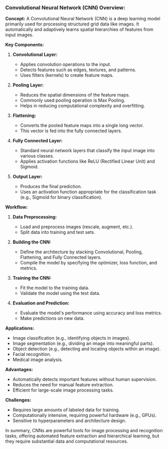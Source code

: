 ### Convolutional Neural Network (CNN) Overview:

**Concept:**
A Convolutional Neural Network (CNN) is a deep learning model primarily used for processing structured grid data like images. It automatically and adaptively learns spatial hierarchies of features from input images.

**Key Components:**

1. **Convolutional Layer:**
   - Applies convolution operations to the input.
   - Detects features such as edges, textures, and patterns.
   - Uses filters (kernels) to create feature maps.

2. **Pooling Layer:**
   - Reduces the spatial dimensions of the feature maps.
   - Commonly used pooling operation is Max Pooling.
   - Helps in reducing computational complexity and overfitting.

3. **Flattening:**
   - Converts the pooled feature maps into a single long vector.
   - This vector is fed into the fully connected layers.

4. **Fully Connected Layer:**
   - Standard neural network layers that classify the input image into various classes.
   - Applies activation functions like ReLU (Rectified Linear Unit) and Sigmoid.

5. **Output Layer:**
   - Produces the final prediction.
   - Uses an activation function appropriate for the classification task (e.g., Sigmoid for binary classification).

**Workflow:**

1. **Data Preprocessing:**
   - Load and preprocess images (rescale, augment, etc.).
   - Split data into training and test sets.

2. **Building the CNN:**
   - Define the architecture by stacking Convolutional, Pooling, Flattening, and Fully Connected layers.
   - Compile the model by specifying the optimizer, loss function, and metrics.

3. **Training the CNN:**
   - Fit the model to the training data.
   - Validate the model using the test data.

4. **Evaluation and Prediction:**
   - Evaluate the model's performance using accuracy and loss metrics.
   - Make predictions on new data.

**Applications:**
- Image classification (e.g., identifying objects in images).
- Image segmentation (e.g., dividing an image into meaningful parts).
- Object detection (e.g., detecting and locating objects within an image).
- Facial recognition.
- Medical image analysis.

**Advantages:**
- Automatically detects important features without human supervision.
- Reduces the need for manual feature extraction.
- Efficient for large-scale image processing tasks.

**Challenges:**
- Requires large amounts of labeled data for training.
- Computationally intensive, requiring powerful hardware (e.g., GPUs).
- Sensitive to hyperparameters and architecture design.

In summary, CNNs are powerful tools for image processing and recognition tasks, offering automated feature extraction and hierarchical learning, but they require substantial data and computational resources.